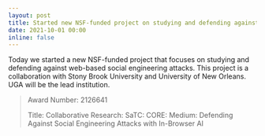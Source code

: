 ```yaml
---
layout: post
title: Started new NSF-funded project on studying and defending against social engineering attacks
date: 2021-10-01 00:00
inline: false
---
```


Today we started a new NSF-funded project that focuses on studying and defending against
web-based social engineering attacks. This project is a collaboration with Stony
Brook University and University of New Orleans. UGA will be the lead institution.

> Award Number: 2126641
>
> Title: Collaborative Research: SaTC: CORE: Medium: 
> Defending Against Social Engineering Attacks with In-Browser AI
